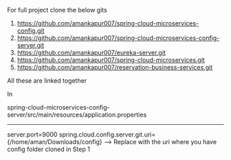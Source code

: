 For full project clone the below gits

1. https://github.com/amankapur007/spring-cloud-microservices-config.git
2. https://github.com/amankapur007/spring-cloud-microservices-config-server.git
3. https://github.com/amankapur007/eureka-server.git
4. https://github.com/amankapur007/spring-cloud-microservices.git 
5. https://github.com/amankapur007/reservation-business-services.git

All these are linked together

In 

spring-cloud-microservices-config-server/src/main/resources/application.properties

--------------------------------------------------------------
server.port=9000
spring.cloud.config.server.git.uri={/home/aman/Downloads/config} --> Replace with the uri where you have config folder cloned in Step 1


